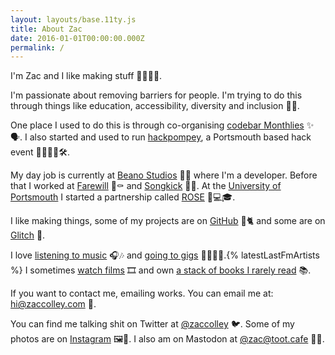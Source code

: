 ```yaml
---
layout: layouts/base.11ty.js
title: About Zac
date: 2016-01-01T00:00:00.000Z
permalink: /
---
```


I'm Zac and I like making stuff <span aria-hidden="true">🤹‍♂️🔌🎨</span>.

I'm passionate about removing barriers for people. I'm trying to do this through things like education, accessibility, diversity and inclusion <span aria-hidden="true">🚧🚫</span>.

One place I used to do this is through co-organising <a href="https://codebar.io">codebar Monthlies</a> <span aria-hidden="true">✨🗣️</span>. I also started and used to run <a href="https://hackpompey.co.uk">hackpompey</a>, a Portsmouth based hack event <span aria-hidden="true">👨‍💻👩‍💻🛠️</span>.

My day job is currently at <a href="https://beano.com">Beano Studios</a> <span aria-hidden="true">🚸💩</span> where I'm a developer. Before that I worked at <a href="https://farewill.com">Farewill</a> <span aria-hidden="true">📝⚰️️</span> and <a href="https://songkick.com">Songkick</a> <span aria-hidden="true">🎤🎫</span>. At the <a href="https://www.port.ac.uk">University of Portsmouth</a> I started a partnership called <a href="https://rosedigital.co.uk">ROSE</a> <span aria-hidden="true">🌹💻🎓</span>.

I like making things, some of my projects are on <a href="https://github.com/zaccolley">GitHub</a> <span aria-hidden="true">🐙🐈</span> and some are on <a href="https://glitch.com/@zaccolley">Glitch</a> <span aria-hidden="true">🎏</span>.

I love <a href="https://www.last.fm/user/zaccolley">listening to music</a> <span aria-hidden="true">🎧🎶</span> and <a href="https://www.songkick.com/users/zaccolley">going to gigs</a> <span aria-hidden="true">👩‍🎤🎸🥁</span>.{% latestLastFmArtists %} I sometimes <a href="https://letterboxd.com/zaccolley/">watch films</a> <span aria-hidden="true">🎞</span>️ and own <a href="https://www.goodreads.com/user/show/36814974-zac-colley">a stack of books I rarely read</a> <span aria-hidden="true">📚</span>.

If you want to contact me, emailing works. You can email me at: <a href="mailto:hi@zaccolley.com">hi@zaccolley.com</a> <span aria-hidden="true">📧</span>.

You can find me talking shit on Twitter at <a href="https://twitter.com/zaccolley">@zaccolley</a> <span aria-hidden="true">🐦</span>. Some of my photos are on <a href="https://instagram.com/zaccolley/">Instagram</a> <span aria-hidden="true">🖼️📸</span>. I also am on Mastodon at <a rel="me" href="https://toot.cafe/@zac">@zac@toot.cafe</a> <span aria-hidden="true">🐘📯</span>.
